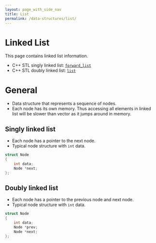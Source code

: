 ```yaml
---
layout: page_with_side_nav
title: List
permalink: /data-structures/list/
---
```


# Linked List
This page contains linked list information. 
- C++ STL singly linked list: [`forward_list`](http://www.cplusplus.com/reference/forward_list/forward_list/)
- C++ STL doubly linked list: [`list`](http://www.cplusplus.com/reference/list/list/)

# General
- Data structure that represents a sequence of nodes.
- Each node has its own memory. Thus accessing all elements in linked list will be slower than vector as it jumps around in memory.  

## Singly linked list
- Each node has a pointer to the next node.
- Typical node structure with `int` data.
```c++
struct Node
{
    int data;
    Node *next;
};
```

## Doubly linked list
- Each node has a pointer to the previous node and next node.
- Typical node structure with `int` data.
```c++
struct Node
{
    int data;
    Node *prev;
    Node *next;
};
```

